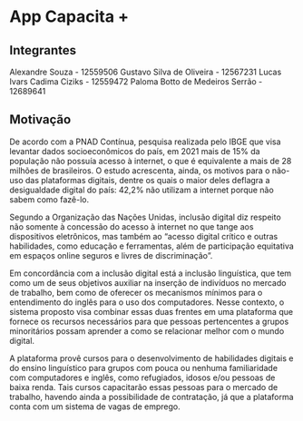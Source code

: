 # App Capacita +

## Integrantes 
Alexandre Souza - 12559506
Gustavo Silva de Oliveira - 12567231
Lucas Ivars Cadima Ciziks - 12559472
Paloma Botto de Medeiros Serrão - 12689641

## Motivação

De acordo com a PNAD Contínua, pesquisa realizada pelo IBGE que visa levantar dados socioeconômicos do país, em 2021 mais de 15% da população não possuía acesso à internet, o que é equivalente a mais de 28 milhões de brasileiros. O estudo acrescenta, ainda, os motivos para o não-uso das plataformas digitais, dentre os quais o maior deles deflagra a desigualdade digital do país: 42,2% não utilizam a internet porque não sabem como fazê-lo.

Segundo a Organização das Nações Unidas, inclusão digital diz respeito não somente à concessão do acesso à internet no que tange aos dispositivos eletrônicos, mas também ao “acesso digital crítico e outras habilidades, como educação e ferramentas, além de participação equitativa em espaços online seguros e livres de discriminação”.

Em concordância com a inclusão digital está a inclusão linguística, que tem como um de seus objetivos auxiliar na inserção de indivíduos no mercado de trabalho, bem como de oferecer os mecanismos mínimos para o entendimento do inglês para o uso dos computadores.
Nesse contexto, o sistema proposto visa combinar essas duas frentes em uma plataforma que fornece os recursos necessários para que pessoas pertencentes a grupos minoritários possam aprender a como se relacionar melhor com o mundo digital. 

A plataforma provê cursos para o desenvolvimento de habilidades digitais e do ensino linguístico para grupos com pouca ou nenhuma familiaridade com computadores e inglês, como refugiados, idosos e/ou pessoas de baixa renda. Tais cursos capacitarão essas pessoas para o mercado de trabalho, havendo ainda a possibilidade de contratação, já que a plataforma conta com um sistema de vagas de emprego.

